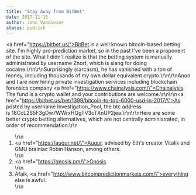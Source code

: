 ```yaml
---
title: "Stay Away from BitBet"
date: 2017-11-15
author: John Vandivier
status: publish
---
```


<a href=\"https://bitbet.us\">BitBet</a> is a well known bitcoin-based betting site. I'm highly pro-prediction market, so in the past I've been a proponent of the site. What I didn't realize is that the betting system is manually administrated by username Znort, which is slang for doing cocaine.\r\n\r\nSurprisingly (sarcasm), he has vanished with a ton of money, including thousands of my own dollar equivalent crypto.\r\n\r\nAnon and I are now hiring private investigation services including blockchain forensics company <a href=\"https://www.chainalysis.com/\">Chainalysis</a>. The fund is a crypto wallet and your contributions are welcome.\r\n\r\n<a href=\"https://bitbet.us/bet/1399/bitcoin-to-top-6000-usd-in-2017/\">As posted by username Investigation_Pool</a>, the btc address is 18CcL2S5F3gDw7WWrxHQgTV3cTXnUP2jea.\r\n\r\nHere are some better crypto betting alternatives, which are not centrally administrated, in order of recommendation:\r\n<ol>\r\n 	<li><a href=\"https://augur.net/\">Augur</a>, advised by Eth's creator Vitalik and GMU brainiac Robin Hanson, among others.</li>\r\n 	<li><a href=\"https://gnosis.pm/\">Gnosis</a></li>\r\n 	<li>Afaik, <a href=\"http://www.bitcoinpredictionmarkets.com/\">everything else is awful</a>.</li>\r\n</ol>
